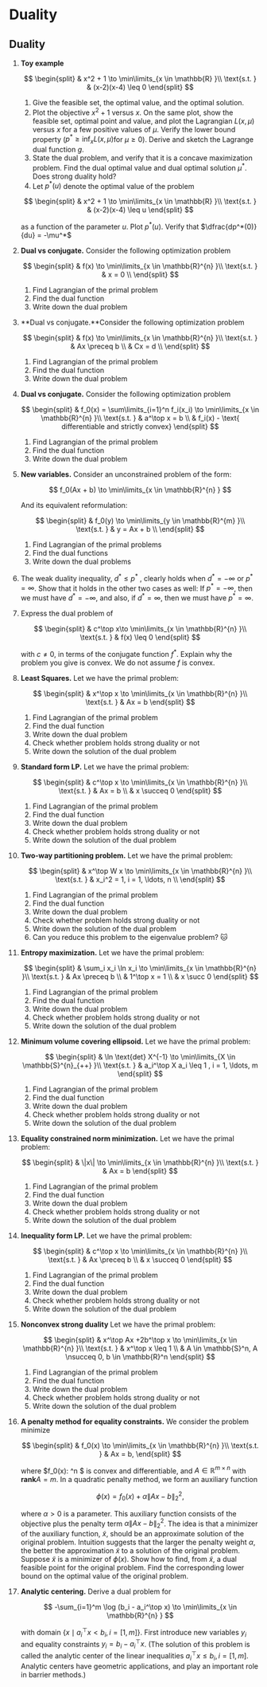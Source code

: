 # Duality


## Duality

1.  **Toy example**

    $$
     \begin{split}
     & x^2 + 1 \to \min\limits_{x \in \mathbb{R} }\\
     \text{s.t. } & (x-2)(x-4) \leq 0
     \end{split}
     $$

    1.  Give the feasible set, the optimal value, and the optimal
        solution.
    2.  Plot the objective $x^2 +1$ versus $x$. On the same plot, show
        the feasible set, optimal point and value, and plot the
        Lagrangian $L(x,\mu)$ versus $x$ for a few positive values of
        $\mu$. Verify the lower bound property
        ($p^* \geq \inf_x L(x, \mu)$for $\mu \geq 0$). Derive and sketch
        the Lagrange dual function $g$.
    3.  State the dual problem, and verify that it is a concave
        maximization problem. Find the dual optimal value and dual
        optimal solution $\mu^*$. Does strong duality hold?
    4.  Let $p^*(u)$ denote the optimal value of the problem

    $$
     \begin{split}
     & x^2 + 1 \to \min\limits_{x \in \mathbb{R} }\\
     \text{s.t. } & (x-2)(x-4) \leq u
     \end{split}
     $$

    as a function of the parameter $u$. Plot $p^*(u)$. Verify that
    $\dfrac{dp^*(0)}{du} = -\mu^*$

2.  **Dual vs conjugate.** Consider the following optimization problem

    $$
     \begin{split}
     & f(x) \to \min\limits_{x \in \mathbb{R}^{n} }\\
     \text{s.t. } & x = 0 \\
     \end{split}
     $$

    1.  Find Lagrangian of the primal problem
    2.  Find the dual function
    3.  Write down the dual problem

3.  **Dual vs conjugate.**Consider the following optimization problem

    $$
     \begin{split}
     & f(x) \to \min\limits_{x \in \mathbb{R}^{n} }\\
     \text{s.t. } & Ax \preceq b \\
     & Cx = d \\
     \end{split}
     $$

    1.  Find Lagrangian of the primal problem
    2.  Find the dual function
    3.  Write down the dual problem

4.  **Dual vs conjugate.** Consider the following optimization problem

    $$
     \begin{split}
     & f_0(x) = \sum\limits_{i=1}^n f_i(x_i) \to \min\limits_{x \in \mathbb{R}^{n} }\\
     \text{s.t. } & a^\top x = b \\
     & f_i(x) - \text{ differentiable and strictly convex}
     \end{split}
     $$

    1.  Find Lagrangian of the primal problem
    2.  Find the dual function
    3.  Write down the dual problem

5.  **New variables.** Consider an unconstrained problem of the form:

    $$
     f_0(Ax + b) \to \min\limits_{x \in \mathbb{R}^{n} }
     $$

    And its equivalent reformulation:

    $$
     \begin{split}
     & f_0(y) \to \min\limits_{y \in \mathbb{R}^{m} }\\
     \text{s.t. } & y = Ax + b \\
     \end{split}
     $$

    1.  Find Lagrangian of the primal problems
    2.  Find the dual functions
    3.  Write down the dual problems

6.  The weak duality inequality, $d^* ≤ p^*$ , clearly holds when
    $d^* = -\infty$ or $p^* = \infty$. Show that it holds in the other
    two cases as well: If $p^* = −\infty$, then we must have
    $d^* = −\infty$, and also, if $d^* = \infty$, then we must have
    $p^* = \infty.$

7.  Express the dual problem of

    $$
    \begin{split}
    & c^\top x\to \min\limits_{x \in \mathbb{R}^{n} }\\
    \text{s.t. } & f(x) \leq 0
    \end{split}
    $$

    with $c \neq 0$, in terms of the conjugate function $f^*$. Explain
    why the problem you give is convex. We do not assume $f$ is convex.

8.  **Least Squares.** Let we have the primal problem:

    $$
     \begin{split}
     & x^\top x \to \min\limits_{x \in \mathbb{R}^{n} }\\
     \text{s.t. } & Ax = b
     \end{split}
     $$

    1.  Find Lagrangian of the primal problem
    2.  Find the dual function
    3.  Write down the dual problem
    4.  Check whether problem holds strong duality or not
    5.  Write down the solution of the dual problem

9.  **Standard form LP.** Let we have the primal problem:

    $$
     \begin{split}
     & c^\top x \to \min\limits_{x \in \mathbb{R}^{n} }\\
     \text{s.t. } & Ax = b \\
     & x \succeq 0
     \end{split}
     $$

    1.  Find Lagrangian of the primal problem
    2.  Find the dual function
    3.  Write down the dual problem
    4.  Check whether problem holds strong duality or not
    5.  Write down the solution of the dual problem

10. **Two-way partitioning problem.** Let we have the primal problem:

    $$
     \begin{split}
     & x^\top W x \to \min\limits_{x \in \mathbb{R}^{n} }\\
     \text{s.t. } & x_i^2 = 1, i = 1, \ldots, n \\
     \end{split}
     $$

    1.  Find Lagrangian of the primal problem
    2.  Find the dual function
    3.  Write down the dual problem
    4.  Check whether problem holds strong duality or not
    5.  Write down the solution of the dual problem
    6.  Can you reduce this problem to the eigenvalue problem? 🐱

11. **Entropy maximization.** Let we have the primal problem:

    $$
     \begin{split}
     & \sum_i x_i \ln x_i \to \min\limits_{x \in \mathbb{R}^{n} }\\
     \text{s.t. } & Ax \preceq b \\
     & 1^\top x = 1 \\
     & x \succ 0
     \end{split}
     $$

    1.  Find Lagrangian of the primal problem
    2.  Find the dual function
    3.  Write down the dual problem
    4.  Check whether problem holds strong duality or not
    5.  Write down the solution of the dual problem

12. **Minimum volume covering ellipsoid.** Let we have the primal
    problem:

    $$
     \begin{split}
     & \ln \text{det} X^{-1} \to \min\limits_{X \in \mathbb{S}^{n}_{++} }\\
     \text{s.t. } & a_i^\top X a_i \leq 1 , i = 1, \ldots, m
     \end{split}
     $$

    1.  Find Lagrangian of the primal problem
    2.  Find the dual function
    3.  Write down the dual problem
    4.  Check whether problem holds strong duality or not
    5.  Write down the solution of the dual problem

13. **Equality constrained norm minimization.** Let we have the primal
    problem:

    $$
     \begin{split}
     & \|x\| \to \min\limits_{x \in \mathbb{R}^{n} }\\
     \text{s.t. } & Ax = b
     \end{split}
     $$

    1.  Find Lagrangian of the primal problem
    2.  Find the dual function
    3.  Write down the dual problem
    4.  Check whether problem holds strong duality or not
    5.  Write down the solution of the dual problem

14. **Inequality form LP.** Let we have the primal problem:

    $$
     \begin{split}
     & c^\top x \to \min\limits_{x \in \mathbb{R}^{n} }\\
     \text{s.t. } & Ax \preceq b \\
     & x \succeq 0
     \end{split}
     $$

    1.  Find Lagrangian of the primal problem
    2.  Find the dual function
    3.  Write down the dual problem
    4.  Check whether problem holds strong duality or not
    5.  Write down the solution of the dual problem

15. **Nonconvex strong duality** Let we have the primal problem:

    $$
     \begin{split}
     & x^\top Ax +2b^\top x \to \min\limits_{x \in \mathbb{R}^{n} }\\
     \text{s.t. } & x^\top x \leq 1 \\
     & A \in \mathbb{S}^n, A \nsucceq 0, b \in \mathbb{R}^n
     \end{split}
     $$

    1.  Find Lagrangian of the primal problem
    2.  Find the dual function
    3.  Write down the dual problem
    4.  Check whether problem holds strong duality or not
    5.  Write down the solution of the dual problem

16. **A penalty method for equality constraints.** We consider the
    problem minimize

    $$
     \begin{split}
     & f_0(x) \to \min\limits_{x \in \mathbb{R}^{n} }\\
     \text{s.t. } & Ax = b,
     \end{split}
     $$

    where \$f_0(x): ^n \$ is convex and differentiable, and
    $A \in \mathbb{R}^{m \times n}$ with $\mathbf{rank }A = m$. In a
    quadratic penalty method, we form an auxiliary function

    $$
     \phi(x) = f_0(x) + \alpha \|Ax - b\|_2^2,
     $$

    where $\alpha > 0$ is a parameter. This auxiliary function consists
    of the objective plus the penalty term $\alpha \|Ax - b\|_2^2$. The
    idea is that a minimizer of the auxiliary function, $\tilde{x}$,
    should be an approximate solution of the original problem. Intuition
    suggests that the larger the penalty weight $\alpha$, the better the
    approximation $\tilde{x}$ to a solution of the original problem.
    Suppose $\tilde{x}$ is a minimizer of $\phi(x)$. Show how to find,
    from $\tilde{x}$, a dual feasible point for the original problem.
    Find the corresponding lower bound on the optimal value of the
    original problem.

17. **Analytic centering.** Derive a dual problem for

    $$
     -\sum_{i=1}^m \log (b_i - a_i^\top x) \to \min\limits_{x \in \mathbb{R}^{n} }
     $$

    with domain $\{x \mid a^\top_i x < b_i , i = [ 1,m ] \}$. First
    introduce new variables $y_i$ and equality constraints
    $y_i = b_i − a^\top_i x$. (The solution of this problem is called
    the analytic center of the linear inequalities
    $a^\top_i x \leq b_i ,i = [ 1,m ]$. Analytic centers have geometric
    applications, and play an important role in barrier methods.)
